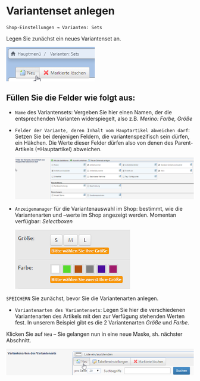 # Variantenset anlegen

```text
Shop-Einstellungen → Varianten: Sets
```

Legen Sie zunächst ein neues Variantenset an.

![](../../../.gitbook/assets/variantenset_anlegen1.png)

## Füllen Sie die Felder wie folgt aus:

* `Name` des Variantensets: Vergeben Sie hier einen Namen, der die entsprechenden Varianten widerspiegelt, also z.B. _Merino: Farbe, Größe_
* `Felder der Variante, deren Inhalt vom Hauptartikel abweichen darf`: Setzen Sie bei denjenigen Feldern, die variantenspezifisch sein dürfen, ein Häkchen. Die Werte dieser Felder dürfen also von denen des Parent-Artikels \(=Hauptartikel\) abweichen.

  ![](../../../.gitbook/assets/variantenset_anlegen3.png)

* `Anzeigemanager` für die Variantenauswahl im Shop: bestimmt, wie die Variantenarten und –werte im Shop angezeigt werden. Momentan verfügbar: _Selectboxen_

  ![](../../../.gitbook/assets/artikelvarianten_selectboxen.png)

`SPEICHERN` Sie zunächst, bevor Sie die Variantenarten anlegen.

* `Variantenarten des Variantensets`: Legen Sie hier die verschiedenen Variantenarten des Artikels mit den zur Verfügung stehenden Werten fest. In unserem Beispiel gibt es die 2 Variantenarten _Größe_ und _Farbe_.

Klicken Sie auf `Neu` – Sie gelangen nun in eine neue Maske, sh. nächster Abschnitt.

![](../../../.gitbook/assets/variantenset_anlegen2.png)

